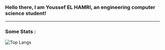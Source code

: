 ### Hello there, I am Youssef EL HAMRI, an engineering computer science student!

___

### Some Stats :

![Top Langs](https://github-readme-stats.vercel.app/api/top-langs/?username=ysfelhamri&layout=compact&theme=dark)
